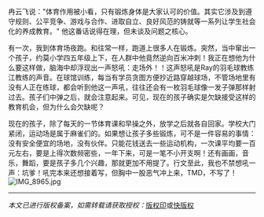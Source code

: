 冉云飞说："体育作用被小看，只有锻炼身体是大家认可的价值。其实它涉及到遵守规则、公平竞争、游戏与合作、进取自立、良好风范的铸就等一系列让学生社会化的养成教育。" 他这番话说得在理，但未谈及问题之核心。

有一次，我到体育场夜跑。和往常一样，跑道上很多人在锻炼。突然，当中窜出一个孩子，约莫小学四五年级上下，在人群中他竟然逆向百米冲刺！我正在想他为什么要这样做，脑海中却浮现出一声怒吼：走场外！！这声怒吼是Ray的羽毛球教练江教练的声音。在球馆训练，每当有学员贪图方便抄近路穿越球场，不管场地里有没有人正在练球，都会听到他这一声吼，往往还会有一枚羽毛球像一发子弹那样射过去。孩子们中弹之后，就会注意起来。可见，现在的孩子确实是欠缺接受这样的教育机会，但为什么会欠缺呢？

现在的孩子，除了每天的一节体育课和早操之外，放学之后就各自回家。学校大门紧闭，运动场是属于麻雀们的。如果想让孩子多些锻炼，可不是一件容易的事情：没有安全便宜的场地，没有伙伴。只能花钱送去一些运动机构，一次课平均要一百元左右，要是上得次数频密些，一年下来，可是一笔不小开支啊！还有画画，音乐，舞蹈，要是孩子多几个兴趣，那就更加不用提了。行文至此，我也不禁想吼一声：坑爹！吼完本来还想接着写，但胸中一股恶气冲上来，TMD，不写了！
![IMG_8965.jpg](http://upload-images.jianshu.io/upload_images/275449-eb4e7c6a2ef49bc3.jpg?imageMogr2/auto-orient/strip%7CimageView2/2/w/1240)

----

*本文已进行版权备案，如需转载请获取授权：*[版权印](http://101612290004338.bqy.pub)或[快版权](http://rexin.kbq.pub)
